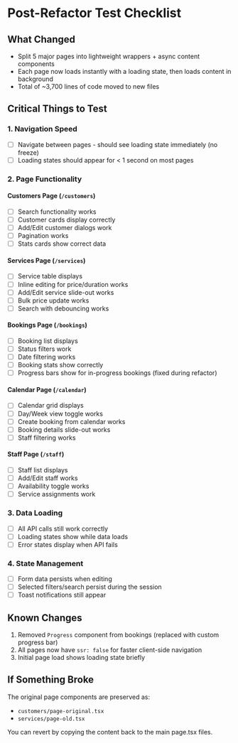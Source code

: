 # Post-Refactor Test Checklist

## What Changed
- Split 5 major pages into lightweight wrappers + async content components
- Each page now loads instantly with a loading state, then loads content in background
- Total of ~3,700 lines of code moved to new files

## Critical Things to Test

### 1. Navigation Speed
- [ ] Navigate between pages - should see loading state immediately (no freeze)
- [ ] Loading states should appear for < 1 second on most pages

### 2. Page Functionality

#### Customers Page (`/customers`)
- [ ] Search functionality works
- [ ] Customer cards display correctly  
- [ ] Add/Edit customer dialogs work
- [ ] Pagination works
- [ ] Stats cards show correct data

#### Services Page (`/services`)
- [ ] Service table displays
- [ ] Inline editing for price/duration works
- [ ] Add/Edit service slide-out works
- [ ] Bulk price update works
- [ ] Search with debouncing works

#### Bookings Page (`/bookings`)
- [ ] Booking list displays
- [ ] Status filters work
- [ ] Date filtering works
- [ ] Booking stats show correctly
- [ ] Progress bars show for in-progress bookings (fixed during refactor)

#### Calendar Page (`/calendar`)
- [ ] Calendar grid displays
- [ ] Day/Week view toggle works
- [ ] Create booking from calendar works
- [ ] Booking details slide-out works
- [ ] Staff filtering works

#### Staff Page (`/staff`)
- [ ] Staff list displays
- [ ] Add/Edit staff works
- [ ] Availability toggle works
- [ ] Service assignments work

### 3. Data Loading
- [ ] All API calls still work correctly
- [ ] Loading states show while data loads
- [ ] Error states display when API fails

### 4. State Management
- [ ] Form data persists when editing
- [ ] Selected filters/search persist during the session
- [ ] Toast notifications still appear

## Known Changes
1. Removed `Progress` component from bookings (replaced with custom progress bar)
2. All pages now have `ssr: false` for faster client-side navigation
3. Initial page load shows loading state briefly

## If Something Broke
The original page components are preserved as:
- `customers/page-original.tsx` 
- `services/page-old.tsx`

You can revert by copying the content back to the main page.tsx files.